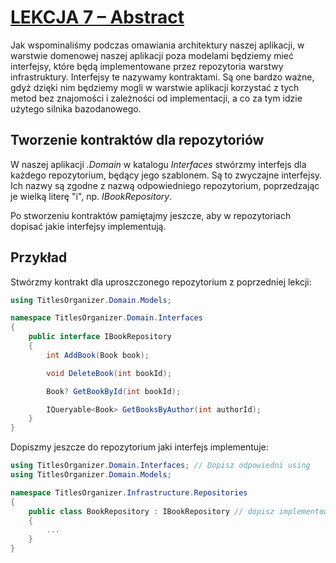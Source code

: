 # [LEKCJA 7 – Abstract](https://kurs.szkoladotneta.pl/zostan-programista-asp-net/tydzien-7-bazy-danych/lekcja-7-abstract/)
Jak wspominaliśmy podczas omawiania architektury naszej aplikacji, w warstwie domenowej naszej aplikacji poza modelami będziemy mieć interfejsy, które będą implementowane przez repozytoria warstwy infrastruktury. Interfejsy te nazywamy kontraktami. Są one bardzo ważne, gdyż dzięki nim będziemy mogli w warstwie aplikacji korzystać z tych metod bez znajomości i zależności od implementacji, a co za tym idzie użytego silnika bazodanowego.
## Tworzenie kontraktów dla repozytoriów
W naszej aplikacji _.Domain_ w katalogu _Interfaces_ stwórzmy interfejs dla każdego repozytorium, będący jego szablonem. Są to zwyczajne interfejsy. Ich nazwy są zgodne z nazwą odpowiedniego repozytorium, poprzedzając je wielką literę "i", np. _IBookRepository_.

Po stworzeniu kontraktów pamiętajmy jeszcze, aby w repozytoriach dopisać jakie interfejsy implementują.
## Przykład
Stwórzmy kontrakt dla uproszczonego repozytorium z poprzedniej lekcji:
```csharp =
using TitlesOrganizer.Domain.Models;

namespace TitlesOrganizer.Domain.Interfaces
{
    public interface IBookRepository
    {
        int AddBook(Book book);

        void DeleteBook(int bookId);

        Book? GetBookById(int bookId);

        IQueryable<Book> GetBooksByAuthor(int authorId);
    }
}
```
Dopiszmy jeszcze do repozytorium jaki interfejs implementuje:
```csharp =
using TitlesOrganizer.Domain.Interfaces; // Dopisz odpowiedni using
using TitlesOrganizer.Domain.Models;

namespace TitlesOrganizer.Infrastructure.Repositories
{
    public class BookRepository : IBookRepository // dopisz implementowany interfejs
    {
        ...
    }
}
```